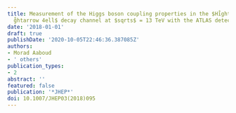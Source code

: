 ```yaml
---
title: Measurement of the Higgs boson coupling properties in the $Hi̊ghtarrow ZZ^*
  g̊htarrow 4ell$ decay channel at $sqrts$ = 13 TeV with the ATLAS detector
date: '2018-01-01'
draft: true
publishDate: '2020-10-05T22:46:36.387085Z'
authors:
- Morad Aaboud
- ' others'
publication_types:
- 2
abstract: ''
featured: false
publication: '*JHEP*'
doi: 10.1007/JHEP03(2018)095
---
```


